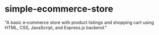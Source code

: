 # simple-ecommerce-store
"A basic e‑commerce store with product listings and shopping cart using HTML, CSS, JavaScript, and Express.js backend."
